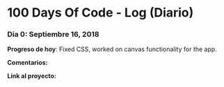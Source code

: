 # 100 Days Of Code - Log (Diario)

### Dia 0: Septiembre 16, 2018 

**Progreso de hoy**: Fixed CSS, worked on canvas functionality for the app.

**Comentarios:** 

**Link al proyecto:** [](http://www..com)
